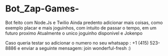 # Bot_Zap-Games-
Bot feito com Node.Js e Twilio
Ainda predento adicionar mais coisas, como exemplo placar e mais joguinhos, com intuito de passar o tempo, em um futuro proximo
Atualmente o unico joguinho disponivel e  Jokenpo

Caso queria testar so adicionar o numero no seu whatsapp : +1 (415) 523-8886 e enviar a seguinte mensagem: join wonderful-fresh :)
